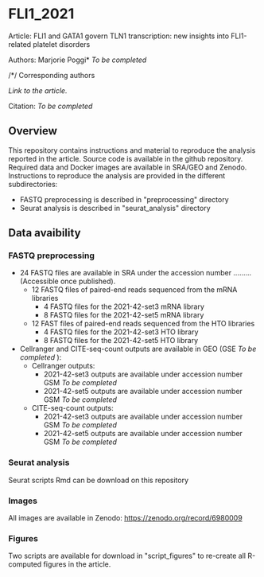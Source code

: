# FLI1_2021

Article: FLI1 and GATA1 govern TLN1 transcription: new insights into FLI1-related platelet disorders

Authors: Marjorie Poggi* <i> To be completed </i>

/*/ Corresponding authors 

<i> Link to the article. </i>

Citation: <i> To be completed </i>

## Overview 

This repository contains instructions and material to reproduce the analysis reported in the article. Source code is available in the github repository. Required data and Docker images are available in SRA/GEO and Zenodo. Instructions to reproduce the analysis are provided in the different subdirectories: 

  - FASTQ preprocessing is described in "preprocessing" directory
  - Seurat analysis is described in "seurat_analysis" directory

## Data avaibility

### FASTQ preprocessing

  - 24 FASTQ files are available in SRA under the accession number ......... (Accessible once published).
    - 12 FASTQ files of paired-end reads sequenced from the mRNA libraries
      - 4  FASTQ files for the 2021-42-set3 mRNA library
      - 8  FASTQ files for the 2021-42-set5 mRNA library
    - 12 FAST files of paired-end reads sequenced from the HTO libraries
      - 4 FASTQ files for the 2021-42-set3 HTO library
      - 8 FASTQ files for the 2021-42-set5 HTO library
  - Cellranger and CITE-seq-count outputs are available in GEO (GSE <i> To be completed </i>): 
    - Cellranger outputs: 
      -  2021-42-set3 outputs are available under accession number GSM <i> To be completed </i>
      -  2021-42-set5 outputs are available under accession number GSM <i> To be completed </i>
    - CITE-seq-count outputs:
      -  2021-42-set3 outputs are available under accession number GSM <i> To be completed </i>
      -  2021-42-set5 outputs are available under accession number GSM <i> To be completed </i>

### Seurat analysis 

Seurat scripts Rmd can be download on this repository


### Images

All images are available in Zenodo: https://zenodo.org/record/6980009

### Figures 

Two scripts are available for download in "script_figures" to re-create all R-computed figures in the article.
